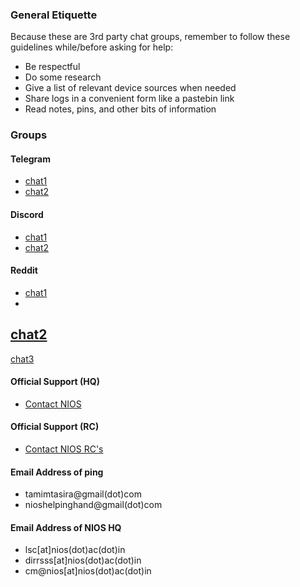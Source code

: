 ### General Etiquette
Because these are 3rd party chat groups, remember to follow these guidelines while/before asking for help:
- Be respectful
- Do some research
- Give a list of relevant device sources when needed
- Share logs in a convenient form like a pastebin link
- Read notes, pins, and other bits of information

### Groups
#### Telegram
- [chat1](https://t.me/nios_freehelp)
- [chat2](https://t.me/NIOS_HELP_DESK)

#### Discord
- [chat1](https://discord.com/invite/DesKMxwd)
- [chat2](https://discord.com/invite/FgWC8tGv)

#### Reddit
- [chat1](https://www.reddit.com/r/NIOS_Students/s/pSa1tMljWR)
-
[chat2](https://www.reddit.com/r/Nios_unofficial/s/varZyi0F3R)
-
[chat3](https://www.reddit.com/r/N1OS/s/kMDSRoMHyw)


#### Official Support (HQ)
- [Contact NIOS](https://nios.ac.in/contact-us/headquarter.aspx)

#### Official Support (RC)
- [Contact NIOS RC's](https://sdmis.nios.ac.in/home/regional-center)

#### Email Address of ping
- tamimtasira@gmail(dot)com
- nioshelpinghand@gmail(dot)com

#### Email Address of NIOS HQ

- lsc[at]nios(dot)ac(dot)in
- dirrsss[at]nios(dot)ac(dot)in
- cm@nios[at]nios(dot)ac(dot)in